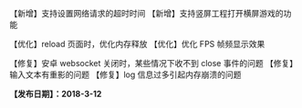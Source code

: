 【新增】支持设置网络请求的超时时间
【新增】支持竖屏工程打开横屏游戏的功能

【优化】reload 页面时，优化内存释放
【优化】优化 FPS 帧频显示效果

【修复】安卓 websocket 关闭时，某些情况下收不到 close 事件的问题
【修复】输入文本有重影的问题
【修复】log 信息过多引起内存崩溃的问题

**【发布日期】：2018-3-12**